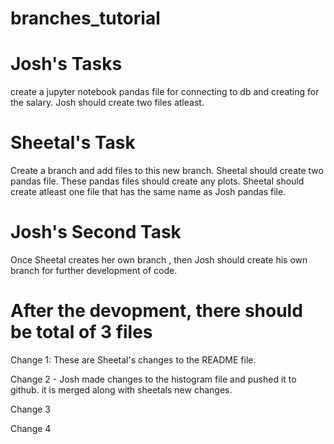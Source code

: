 # branches_tutorial


# Josh's Tasks
  create a jupyter notebook pandas file for connecting to db and creating  for the salary. Josh should create two files atleast.

# Sheetal's Task 

  Create a branch and add files to this new branch. Sheetal should create two pandas file. These pandas files  should create any plots. 
  Sheetal should create atleast one file that has the same name as Josh pandas file.

# Josh's Second Task
  Once  Sheetal creates her own branch , then Josh should create his own branch for further development of code. 

# After the devopment, there should be total of 3 files 


Change 1: These are Sheetal's changes to the README file.

Change 2 - Josh made changes to the histogram file and pushed it to github. it is merged along with sheetals new changes.

Change 3 

Change 4


